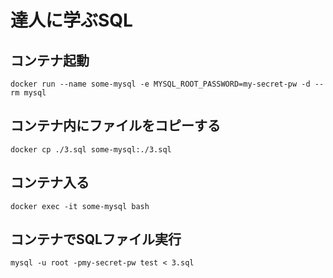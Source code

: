# 達人に学ぶSQL

## コンテナ起動

```
docker run --name some-mysql -e MYSQL_ROOT_PASSWORD=my-secret-pw -d --rm mysql
````

## コンテナ内にファイルをコピーする

```
docker cp ./3.sql some-mysql:./3.sql
```

## コンテナ入る

```
docker exec -it some-mysql bash
```

## コンテナでSQLファイル実行

```
mysql -u root -pmy-secret-pw test < 3.sql
```
